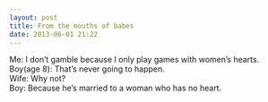 ```yaml
---
layout: post
title: From the mouths of babes
date: 2013-06-01 21:22  
---
```


Me: I don’t gamble because I only play games with women’s hearts.  
Boy(age 8): That’s never going to happen.  
Wife: Why not?  
Boy: Because he’s married to a woman who has no heart.  